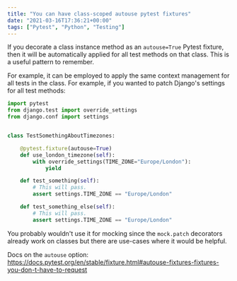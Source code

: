 ```yaml
---
title: "You can have class-scoped autouse pytest fixtures"
date: "2021-03-16T17:36:21+00:00"
tags: ["Pytest", "Python", "Testing"]
---
```


If you decorate a class instance method as an `autouse=True` Pytest fixture,
then it will be automatically applied for all test methods on that class. This
is a useful pattern to remember.

For example, it can be employed to apply the same context management for all
tests in the class. For example, if you wanted to patch Django's settings for
all test methods:

```py
import pytest
from django.test import override_settings
from django.conf import settings


class TestSomethingAboutTimezones:

    @pytest.fixture(autouse=True)
    def use_london_timezone(self):
        with override_settings(TIME_ZONE="Europe/London"):
            yield

    def test_something(self):
        # This will pass.
        assert settings.TIME_ZONE == "Europe/London"

    def test_something_else(self):
        # This will pass.
        assert settings.TIME_ZONE == "Europe/London"
```

You probably wouldn't use it for mocking since the `mock.patch` decorators
already work on classes but there are use-cases where it would be helpful.

Docs on the `autouse` option:
<https://docs.pytest.org/en/stable/fixture.html#autouse-fixtures-fixtures-you-don-t-have-to-request>
